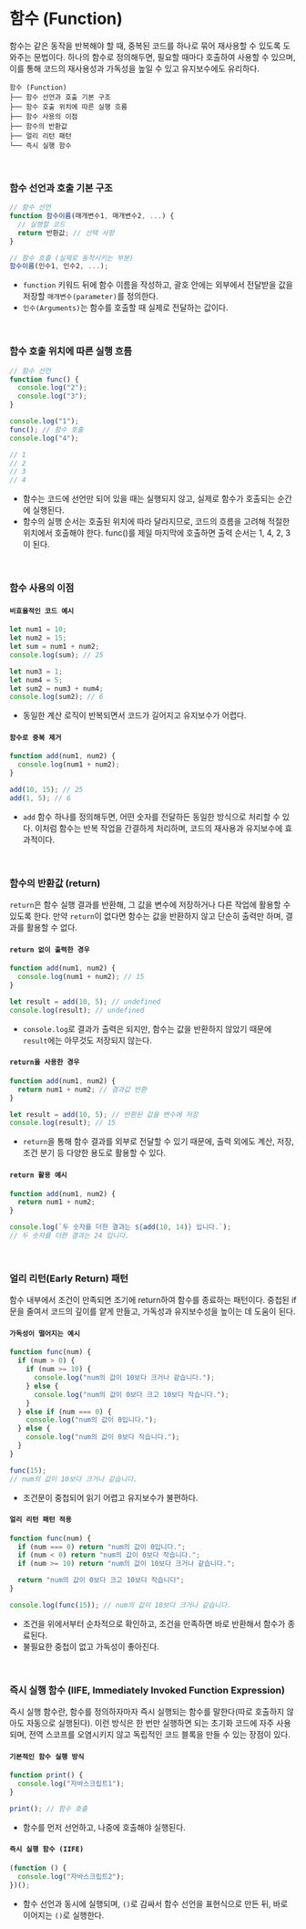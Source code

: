 # 함수 (Function)

함수는 같은 동작을 반복해야 할 때, 중복된 코드를 하나로 묶어 재사용할 수 있도록 도와주는 문법이다. 하나의 함수로 정의해두면, 필요할 때마다 호출하여 사용할 수 있으며, 이를 통해 코드의 재사용성과 가독성을 높일 수 있고 유지보수에도 유리하다.

```less {1}
함수 (Function)
├── 함수 선언과 호출 기본 구조
├── 함수 호출 위치에 따른 실행 흐름
├── 함수 사용의 이점
├── 함수의 반환값
├── 얼리 리턴 패턴
└── 즉시 실행 함수
```

<br>

### 함수 선언과 호출 기본 구조

```js
// 함수 선언
function 함수이름(매개변수1, 매개변수2, ...) {
  // 실행할 코드
  return 반환값; // 선택 사항
}

// 함수 호출 (실제로 동작시키는 부분)
함수이름(인수1, 인수2, ...);
```

- `function` 키워드 뒤에 함수 이름을 작성하고, 괄호 안에는 외부에서 전달받을 값을 저장할 `매개변수(parameter)`를 정의한다.
- `인수(Arguments)`는 함수를 호출할 때 실제로 전달하는 값이다.

<br>

### 함수 호출 위치에 따른 실행 흐름

```js
// 함수 선언
function func() {
  console.log("2");
  console.log("3");
}

console.log("1");
func(); // 함수 호출
console.log("4");

// 1
// 2
// 3
// 4
```

- 함수는 코드에 선언만 되어 있을 때는 실행되지 않고, 실제로 함수가 호출되는 순간에 실행된다.
- 함수의 실행 순서는 호출된 위치에 따라 달라지므로, 코드의 흐름을 고려해 적절한 위치에서 호출해야 한다. func()를 제일 마지막에 호출하면 출력 순서는 1, 4, 2, 3이 된다.

<br>

### 함수 사용의 이점

#### `비효율적인 코드 예시`

```js
let num1 = 10;
let num2 = 15;
let sum = num1 + num2;
console.log(sum); // 25

let num3 = 1;
let num4 = 5;
let sum2 = num3 + num4;
console.log(sum2); // 6
```

- 동일한 계산 로직이 반복되면서 코드가 길어지고 유지보수가 어렵다.

#### `함수로 중복 제거`

```js
function add(num1, num2) {
  console.log(num1 + num2);
}

add(10, 15); // 25
add(1, 5); // 6
```

- `add` 함수 하나를 정의해두면, 어떤 숫자를 전달하든 동일한 방식으로 처리할 수 있다. 이처럼 함수는 반복 작업을 간결하게 처리하며, 코드의 재사용과 유지보수에 효과적이다.

<br>

### 함수의 반환값 (return)

`return`은 함수 실행 결과를 반환해, 그 값을 변수에 저장하거나 다른 작업에 활용할 수 있도록 한다.
만약 `return`이 없다면 함수는 값을 반환하지 않고 단순히 출력만 하며, 결과를 활용할 수 없다.

#### `return 없이 출력한 경우`

```js
function add(num1, num2) {
  console.log(num1 + num2); // 15
}

let result = add(10, 5); // undefined
console.log(result); // undefined
```

- `console.log`로 결과가 출력은 되지만, 함수는 값을 반환하지 않았기 때문에 `result`에는 아무것도 저장되지 않는다.

#### `return을 사용한 경우`

```js
function add(num1, num2) {
  return num1 + num2; // 결과값 반환
}

let result = add(10, 5); // 반환된 값을 변수에 저장
console.log(result); // 15
```

- `return`을 통해 함수 결과를 외부로 전달할 수 있기 때문에, 출력 외에도 계산, 저장, 조건 분기 등 다양한 용도로 활용할 수 있다.

#### `return 활용 예시`

```js
function add(num1, num2) {
  return num1 + num2;
}

console.log(`두 숫자를 더한 결과는 ${add(10, 14)} 입니다.`);
// 두 숫자를 더한 결과는 24 입니다.
```

<br>

### 얼리 리턴(Early Return) 패턴

함수 내부에서 조건이 만족되면 조기에 return하여 함수를 종료하는 패턴이다.
중첩된 if문을 줄여서 코드의 깊이를 얕게 만들고, 가독성과 유지보수성을 높이는 데 도움이 된다.

#### `가독성이 떨어지는 예시`

```js
function func(num) {
  if (num > 0) {
    if (num >= 10) {
      console.log("num의 값이 10보다 크거나 같습니다.");
    } else {
      console.log("num의 값이 0보다 크고 10보다 작습니다.");
    }
  } else if (num === 0) {
    console.log("num의 값이 0입니다.");
  } else {
    console.log("num의 값이 0보다 작습니다.");
  }
}

func(15);
// num의 값이 10보다 크거나 같습니다.
```

- 조건문이 중첩되어 읽기 어렵고 유지보수가 불편하다.

#### `얼리 리턴 패턴 적용`

```js
function func(num) {
  if (num === 0) return "num의 값이 0입니다.";
  if (num < 0) return "num의 값이 0보다 작습니다.";
  if (num >= 10) return "num의 값이 10보다 크거나 같습니다.";

  return "num의 값이 0보다 크고 10보다 작습니다";
}

console.log(func(15)); // num의 값이 10보다 크거나 같습니다.
```

- 조건을 위에서부터 순차적으로 확인하고, 조건을 만족하면 바로 반환해서 함수가 종료된다.
- 불필요한 중첩이 없고 가독성이 좋아진다.

<br>

### 즉시 실행 함수 (IIFE, Immediately Invoked Function Expression)

즉시 실행 함수란, 함수를 정의하자마자 즉시 실행되는 함수를 말한다(따로 호출하지 않아도 자동으로 실행된다). 이런 방식은 한 번만 실행하면 되는 초기화 코드에 자주 사용되며, 전역 스코프를 오염시키지 않고 독립적인 코드 블록을 만들 수 있는 장점이 있다.

#### `기본적인 함수 실행 방식`

```js
function print() {
  console.log("자바스크립트1");
}

print(); // 함수 호출
```

- 함수를 먼저 선언하고, 나중에 호출해야 실행된다.

#### `즉시 실행 함수 (IIFE)`

```js
(function () {
  console.log("자바스크립트2");
})();
```

- 함수 선언과 동시에 실행되며, `()`로 감싸서 함수 선언을 표현식으로 만든 뒤, 바로 이어지는 `()`로 실행한다.
